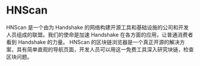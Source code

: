 # 

# HNScan

HNScan 是一个由为 Handshake 的网络构建开源工具和基础设施的公司和开发人员组成的联盟。我们的使命是加速 Handshake 在各方面的应用，让普通消费者看到 Handshake 的力量。
HNScan 的区块链浏览器是一个真正开源的解决方案，具有简单直观的导航页面，开发人员可以用这一免费工具深入研究块链，检查区块问题。


